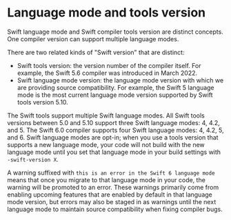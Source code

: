 # Language mode and tools version

Swift language mode and Swift compiler tools version are distinct concepts. One compiler version can support multiple language modes.

There are two related kinds of "Swift version" that are distinct:

* Swift tools version: the version number of the compiler itself. For example, the Swift 5.6 compiler was introduced in March 2022.
* Swift language mode version: the language mode version with which we are providing source compatibility. For example, the Swift 5 language mode is the most current language mode version supported by Swift tools version 5.10.

The Swift tools support multiple Swift language modes. All Swift tools versions between 5.0 and 5.10 support three Swift language modes: 4, 4.2, and 5. The Swift 6.0 compiler supports four Swift language modes: 4, 4.2, 5, and 6. Swift language modes are opt-in; when you use a tools version that supports a new language mode, your code will not build with the new language mode until you set that language mode in your build settings with `-swift-version X`.

A warning suffixed with `this is an error in the Swift 6 language mode` means that once you migrate to that language mode in your code, the warning will be promoted to an error. These warnings primarily come from enabling upcoming features that are enabled by default in that language mode version, but errors may also be staged in as warnings until the next language mode to maintain source compatibility when fixing compiler bugs.
